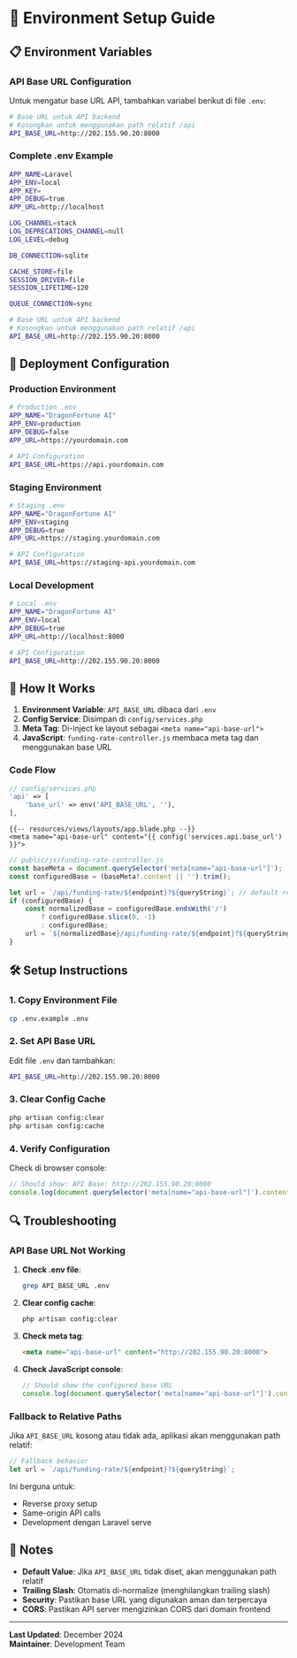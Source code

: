 # 🔧 Environment Setup Guide

## 📋 Environment Variables

### API Base URL Configuration

Untuk mengatur base URL API, tambahkan variabel berikut di file `.env`:

```bash
# Base URL untuk API backend
# Kosongkan untuk menggunakan path relatif /api
API_BASE_URL=http://202.155.90.20:8000
```

### Complete .env Example

```bash
APP_NAME=Laravel
APP_ENV=local
APP_KEY=
APP_DEBUG=true
APP_URL=http://localhost

LOG_CHANNEL=stack
LOG_DEPRECATIONS_CHANNEL=null
LOG_LEVEL=debug

DB_CONNECTION=sqlite

CACHE_STORE=file
SESSION_DRIVER=file
SESSION_LIFETIME=120

QUEUE_CONNECTION=sync

# Base URL untuk API backend
# Kosongkan untuk menggunakan path relatif /api
API_BASE_URL=http://202.155.90.20:8000
```

## 🚀 Deployment Configuration

### Production Environment

```bash
# Production .env
APP_NAME="DragonFortune AI"
APP_ENV=production
APP_DEBUG=false
APP_URL=https://yourdomain.com

# API Configuration
API_BASE_URL=https://api.yourdomain.com
```

### Staging Environment

```bash
# Staging .env
APP_NAME="DragonFortune AI"
APP_ENV=staging
APP_DEBUG=true
APP_URL=https://staging.yourdomain.com

# API Configuration
API_BASE_URL=https://staging-api.yourdomain.com
```

### Local Development

```bash
# Local .env
APP_NAME="DragonFortune AI"
APP_ENV=local
APP_DEBUG=true
APP_URL=http://localhost:8000

# API Configuration
API_BASE_URL=http://202.155.90.20:8000
```

## 🔄 How It Works

1. **Environment Variable**: `API_BASE_URL` dibaca dari `.env`
2. **Config Service**: Disimpan di `config/services.php`
3. **Meta Tag**: Di-inject ke layout sebagai `<meta name="api-base-url">`
4. **JavaScript**: `funding-rate-controller.js` membaca meta tag dan menggunakan base URL

### Code Flow

```php
// config/services.php
'api' => [
    'base_url' => env('API_BASE_URL', ''),
],
```

```blade
{{-- resources/views/layouts/app.blade.php --}}
<meta name="api-base-url" content="{{ config('services.api.base_url') }}">
```

```javascript
// public/js/funding-rate-controller.js
const baseMeta = document.querySelector('meta[name="api-base-url"]');
const configuredBase = (baseMeta?.content || '').trim();

let url = `/api/funding-rate/${endpoint}?${queryString}`; // default relative
if (configuredBase) {
    const normalizedBase = configuredBase.endsWith('/')
        ? configuredBase.slice(0, -1)
        : configuredBase;
    url = `${normalizedBase}/api/funding-rate/${endpoint}?${queryString}`;
}
```

## 🛠️ Setup Instructions

### 1. Copy Environment File

```bash
cp .env.example .env
```

### 2. Set API Base URL

Edit file `.env` dan tambahkan:

```bash
API_BASE_URL=http://202.155.90.20:8000
```

### 3. Clear Config Cache

```bash
php artisan config:clear
php artisan config:cache
```

### 4. Verify Configuration

Check di browser console:

```javascript
// Should show: API Base: http://202.155.90.20:8000
console.log(document.querySelector('meta[name="api-base-url"]').content);
```

## 🔍 Troubleshooting

### API Base URL Not Working

1. **Check .env file**:
   ```bash
   grep API_BASE_URL .env
   ```

2. **Clear config cache**:
   ```bash
   php artisan config:clear
   ```

3. **Check meta tag**:
   ```html
   <meta name="api-base-url" content="http://202.155.90.20:8000">
   ```

4. **Check JavaScript console**:
   ```javascript
   // Should show the configured base URL
   console.log(document.querySelector('meta[name="api-base-url"]').content);
   ```

### Fallback to Relative Paths

Jika `API_BASE_URL` kosong atau tidak ada, aplikasi akan menggunakan path relatif:

```javascript
// Fallback behavior
let url = `/api/funding-rate/${endpoint}?${queryString}`;
```

Ini berguna untuk:
- Reverse proxy setup
- Same-origin API calls
- Development dengan Laravel serve

## 📝 Notes

- **Default Value**: Jika `API_BASE_URL` tidak diset, akan menggunakan path relatif
- **Trailing Slash**: Otomatis di-normalize (menghilangkan trailing slash)
- **Security**: Pastikan base URL yang digunakan aman dan terpercaya
- **CORS**: Pastikan API server mengizinkan CORS dari domain frontend

---

**Last Updated**: December 2024  
**Maintainer**: Development Team
